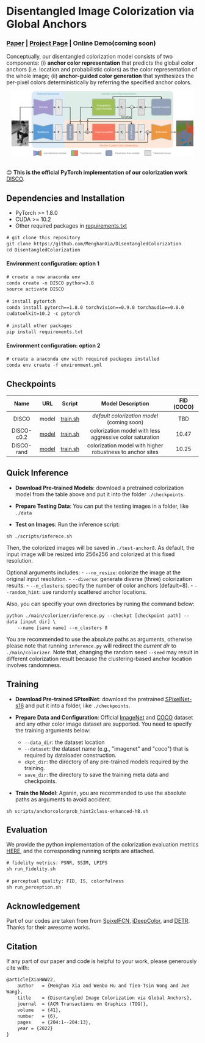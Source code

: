 # Disentangled Image Colorization via Global Anchors

### [Paper](https://menghanxia.github.io/papers/2022_disco_main.pdf) | [Project Page](https://menghanxia.github.io/projects/disco.html) | Online Demo(coming soon)

Conceptually, our disentangled colorization model consists of two components: (i) **anchor color representation** that predicts the global color anchors (i.e. location and probabilistic colors) as the color representation of the whole image; (ii) **anchor-guided color generation** that synthesizes the per-pixel colors deterministically by referring the specified anchor colors.

<div align="center">
	<img src="asserts/network.png" width="95%">
</div>

<br>

:blush: **This is the official PyTorch implementation of our colorization work** [DISCO](https://menghanxia.github.io/projects/disco.html).

## Dependencies and Installation

- PyTorch >= 1.8.0
- CUDA >= 10.2
- Other required packages in [requirements.txt](./requirements.txt)
```
# git clone this repository
git clone https://github.com/MenghanXia/DisentangledColorization
cd DisentangledColorization
```
#### Environment configuration: option 1
```
# create a new anaconda env
conda create -n DISCO python=3.8
source activate DISCO

# install pytortch
conda install pytorch==1.8.0 torchvision==0.9.0 torchaudio==0.8.0 cudatoolkit=10.2 -c pytorch

# install other packages
pip install requirements.txt
```
#### Environment configuration: option 2
```
# create a anaconda env with required packages installed
conda env create -f environment.yml
```


## Checkpoints
| Name |   URL  | Script | Model Description | FID (COCO) |
| :----: | :----: | :----: | :----: | :----: |
| DISCO 	 | model | [train.sh](./scripts/anchorcolorprob_hint2class-enhanced-h8.sh) | *default colorization model* (coming soon) | TBD |
| DISCO-c0.2 | [model](https://drive.google.com/file/d/1jGDOfMq4mpYe6KCc0MtuiFwdEJ7_Hcc-/view?usp=sharing) | [train.sh](./scripts/anchorcolorprob_hint2class-enhanced-h8-c0.2.sh) | colorization model with less aggressive color saturation | 10.47 |
| DISCO-rand | [model](https://drive.google.com/file/d/1GLLowR-0eK2U4RAHijoizEyKd5ny10OI/view?usp=sharing) | [train.sh](./scripts/anchorcolorprob_hint2class-enhanced-rand.sh) | colorization model with higher robustness to anchor sites | 10.25 |


## Quick Inference

- **Download Pre-trained Models**: download a pretrained colorization model from the table above and put it into the folder `./checkpoints`.

- **Prepare Testing Data**: You can put the testing images in a folder, like `./data`

- **Test on Images**: Run the inference script:
```
sh ./scripts/inferece.sh
```
Then, the colorized images will be saved in `./test-anchor8`. As default, the input image will be resized into 256x256 and colorized at this fixed resolution.

Optional arguments includes:
	- `--no_resize`: colorize the image at the original input resolution.
    - `--diverse`: generate diverse (three) colorization results.
	- `--n_clusters`: specify the number of color anchors (default=8).
	- `--random_hint`: use randomly scattered anchor locations.

Also, you can specifiy your own directories by runing the command below:
```
python ./main/colorizer/inference.py --checkpt [checkpoint path] --data [input dir] \
	--name [save name] --n_clusters 8
```
You are recommended to use the absolute paths as arguments, otherwise please note that running `inference.py` will redirect the *current dir* to `./main/colorizer`. Note that, changing the random seed `--seed`
may result in different colorization result because the clustering-based anchor location involves randomness.


## Training
- **Download Pre-trained SPixelNet**: download the pretrained [SPixelNet-s16](https://drive.google.com/file/d/1sLIqur7Hxan8PhW0n8kd7vzNEuIXAEdI/view?usp=sharing) and put it into a folder, like `./checkpoints`.

- **Prepare Data and Configuration**: Official [ImageNet](https://image-net.org/download.php) and [COCO](https://cocodataset.org/#download) dataset and any other color image dataset are supported. You need to specify the training arguments below:
	- `--data_dir`: the dataset location
	- `--dataset`: the dataset name (e.g., "imagenet" and "coco") that is required by dataloader construction.
	- `ckpt_dir`: the directory of any pre-trained models required by the training.
	- `save_dir`: the directory to save the training meta data and checkpoints.

- **Train the Model**: Aganin, you are recommended to use the absolute paths as arguments to avoid accident.
```
sh scripts/anchorcolorprob_hint2class-enhanced-h8.sh
```

## Evaluation

We provide the python implementation of the colorization evaluation metrics [HERE](), and the corresponding running scripts are attached.
```
# fidelity metrics: PSNR, SSIM, LPIPS
sh run_fidelity.sh

# perceptual quality: FID, IS, colorfulness
sh run_perception.sh
```

## Acknowledgement
Part of our codes are taken from from [SpixelFCN](https://github.com/fuy34/superpixel_fcn), [iDeepColor](https://github.com/richzhang/colorization-pytorch), and [DETR](https://github.com/facebookresearch/detr). Thanks for their awesome works.


## Citation
If any part of our paper and code is helpful to your work, please generously cite with:
```
@article{XiaHWW22,
	author   = {Menghan Xia and Wenbo Hu and Tien-Tsin Wong and Jue Wang},
	title    = {Disentangled Image Colorization via Global Anchors},
	journal  = {ACM Transactions on Graphics (TOG)},
	volume   = {41},
	number   = {6},
	pages    = {204:1--204:13},
	year = {2022}
}
```